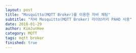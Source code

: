 ```yaml
---
layout: post
title: "Mosquitto(MQTT Broker)를 이용한 자바 채팅"
subtitle: "자바 Mosquitto(MQTT Broker) 라이브러리 PAHO 사용"
date: 2018-01-29
author: KimJunHee
category: MQTT
tags: mqtt broker
finished: true
---
```

